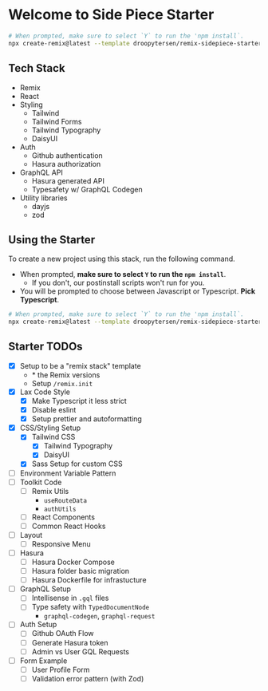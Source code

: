 # Welcome to Side Piece Starter

```sh
# When prompted, make sure to select `Y` to run the 'npm install`.
npx create-remix@latest --template droopytersen/remix-sidepiece-starter
```

## Tech Stack

- Remix
- React
- Styling
  - Tailwind
  - Tailwind Forms
  - Tailwind Typography
  - DaisyUI
- Auth
  - Github authentication
  - Hasura authorization
- GraphQL API
  - Hasura generated API
  - Typesafety w/ GraphQL Codegen
- Utility libraries
  - dayjs
  - zod

## Using the Starter

To create a new project using this stack, run the following command.

- When prompted, **make sure to select `Y` to run the `npm install`**.
  - If you don't, our postinstall scripts won't run for you.
- You will be prompted to choose between Javascript or Typescript. **Pick Typescript**.

```sh
# When prompted, make sure to select `Y` to run the 'npm install`.
npx create-remix@latest --template droopytersen/remix-sidepiece-starter
```

## Starter TODOs

- [x] Setup to be a "remix stack" template
  - \* the Remix versions
  - Setup `/remix.init`
- [x] Lax Code Style
  - [x] Make Typescript it less strict
  - [x] Disable eslint
  - [x] Setup prettier and autoformatting
- [x] CSS/Styling Setup
  - [x] Tailwind CSS
    - [x] Tailwind Typography
    - [x] DaisyUI
  - [x] Sass Setup for custom CSS
- [ ] Environment Variable Pattern
- [ ] Toolkit Code
  - [ ] Remix Utils
    - `useRouteData`
    - `authUtils`
  - [ ] React Components
  - [ ] Common React Hooks
- [ ] Layout
  - [ ] Responsive Menu
- [ ] Hasura
  - [ ] Hasura Docker Compose
  - [ ] Hasura folder basic migration
  - [ ] Hasura Dockerfile for infrastucture
- [ ] GraphQL Setup
  - [ ] Intellisense in `.gql` files
  - [ ] Type safety with `TypedDocumentNode`
    - `graphql-codegen`, `graphql-request`
- [ ] Auth Setup
  - [ ] Github OAuth Flow
  - [ ] Generate Hasura token
  - [ ] Admin vs User GQL Requests
- [ ] Form Example
  - [ ] User Profile Form
  - [ ] Validation error pattern (with Zod)
